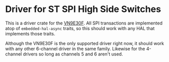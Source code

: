 # Driver for ST SPI High Side Switches

This is a driver crate for the [VN9E30F](https://www.st.com/en/automotive-analog-and-power/vn9e30f.html). All SPI transactions are implemented atop of `embedded-hal-async` traits, so this should work with any HAL that implements those traits.

Although the VN9E30F is the only supported driver right now, it should work with any other 6-channel driver in the same family. Likewise for the 4-channel drivers so long as channels 5 and 6 aren't used.

